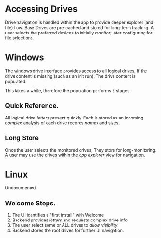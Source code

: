 # Accessing Drives

Drive navigation is handled within the app to provide deeper explorer (and file)
flow. Base Drives are pre-cached and stored for long-term tracking. A user selects the preferred devices to initially _monitor_, later configuring for file selections.


# Windows

The windows drive interface provides access to all logical drives, If the drive content is missing (such as an init run), The drive content is populated.

This takes a while, therefore the population performs 2 stages

## Quick Reference.

All logical drive _letters_ present quickly. Each is stored as an incoming _complex_ analysis of each drive records _names_ and sizes.


## Long Store

Once the user selects the monitored drives, They store for long-monitoring.
A user may use the drives within the _app explorer_ view for navigation.

# Linux

Undocumented


## Welcome Steps.

1. The UI identifies a "first install" with Welcome
2. Backend provides _letters_ and requests complex drive info
3. The user select some or ALL drives to _allow visibility_
4. Backend stores the root drives for further UI navigation.
